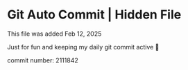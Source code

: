 # Git Auto Commit | Hidden File

This file was added Feb 12, 2025

Just for fun and keeping my daily git commit active 🤪

commit number: 2111842
